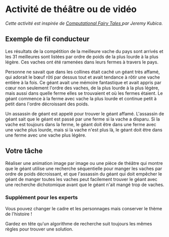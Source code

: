 # Activité de théâtre ou de vidéo

*Cette activité est inspirée de [Computational Fairy Tales ](http://computationaltales.blogspot.com/) par Jeremy Kubica.*

## Exemple de fil conducteur

Les résultats de la compétition de la meilleure vache du pays sont arrivés et les 31 meilleures sont listées par ordre de poids de la plus lourde à la plus légère. Ces vaches ont été ramenées dans leurs fermes à travers le pays.

Personne ne savait que dans les collines était caché un géant très affamé, qui adorait le bœuf rôti par dessus tout et avait tendance à rôtir une vache entière à la fois. Ce géant avait une mémoire fantastique et avait appris par cœur non seulement l'ordre des vaches, de la plus lourde à la plus légère, mais aussi dans quelle ferme elles se trouvaient et où les fermes étaient. Le géant commence à la ferme avec vache la plus lourde et continue petit à petit dans l'ordre décroissant des poids.

Un assassin de géant est appelé pour trouver le géant affamé. L'assassin de géant sait que le géant est passé par une ferme si la vache a disparu. Si la vache est toujours dans la ferme, le géant doit être dans une ferme avec une vache plus lourde, mais si la vache n'est plus là, le géant doit être dans une ferme avec une vache plus légère.

## Votre tâche

Réaliser une animation image par image ou une pièce de théâtre qui montre que le géant utilise une recherche séquentielle pour manger les vaches par ordre de poids décroissant, et que l'assassin du géant qui doit empêcher le géant de manger toutes les vaches peut facilement trouver le géant avec une recherche dichotomique avant que le géant n'ait mangé trop de vaches.

### Supplément pour les experts

Vous pouvez changer le cadre et les personnages mais conserver le thème de l'histoire !

Gardez en tête qu'un algorithme de recherche suit toujours les mêmes règles pour trouver une solution.